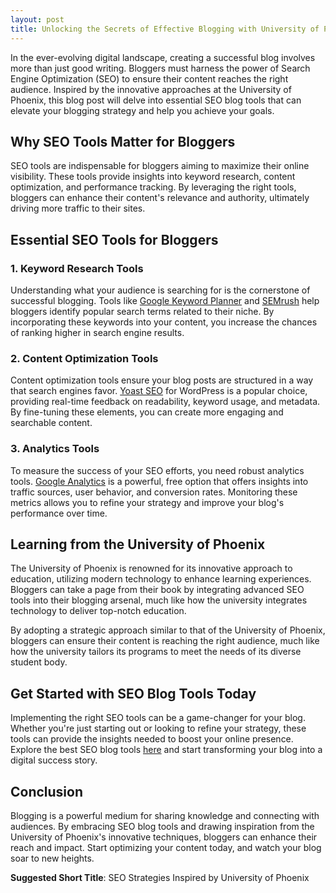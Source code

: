 ```yaml
---
layout: post
title: Unlocking the Secrets of Effective Blogging with University of Phoenix
---
```



In the ever-evolving digital landscape, creating a successful blog involves more than just good writing. Bloggers must harness the power of Search Engine Optimization (SEO) to ensure their content reaches the right audience. Inspired by the innovative approaches at the University of Phoenix, this blog post will delve into essential SEO blog tools that can elevate your blogging strategy and help you achieve your goals.

## Why SEO Tools Matter for Bloggers

SEO tools are indispensable for bloggers aiming to maximize their online visibility. These tools provide insights into keyword research, content optimization, and performance tracking. By leveraging the right tools, bloggers can enhance their content's relevance and authority, ultimately driving more traffic to their sites.

## Essential SEO Tools for Bloggers

### 1. Keyword Research Tools

Understanding what your audience is searching for is the cornerstone of successful blogging. Tools like [Google Keyword Planner](https://ads.google.com/home/tools/keyword-planner/) and [SEMrush](https://www.semrush.com/) help bloggers identify popular search terms related to their niche. By incorporating these keywords into your content, you increase the chances of ranking higher in search engine results.

### 2. Content Optimization Tools

Content optimization tools ensure your blog posts are structured in a way that search engines favor. [Yoast SEO](https://yoast.com/wordpress/plugins/seo/) for WordPress is a popular choice, providing real-time feedback on readability, keyword usage, and metadata. By fine-tuning these elements, you can create more engaging and searchable content.

### 3. Analytics Tools

To measure the success of your SEO efforts, you need robust analytics tools. [Google Analytics](https://analytics.google.com/) is a powerful, free option that offers insights into traffic sources, user behavior, and conversion rates. Monitoring these metrics allows you to refine your strategy and improve your blog's performance over time.

## Learning from the University of Phoenix

The University of Phoenix is renowned for its innovative approach to education, utilizing modern technology to enhance learning experiences. Bloggers can take a page from their book by integrating advanced SEO tools into their blogging arsenal, much like how the university integrates technology to deliver top-notch education. 

By adopting a strategic approach similar to that of the University of Phoenix, bloggers can ensure their content is reaching the right audience, much like how the university tailors its programs to meet the needs of its diverse student body.

## Get Started with SEO Blog Tools Today

Implementing the right SEO tools can be a game-changer for your blog. Whether you're just starting out or looking to refine your strategy, these tools can provide the insights needed to boost your online presence. Explore the best SEO blog tools [here](https://seoblogtool.com/) and start transforming your blog into a digital success story.

## Conclusion

Blogging is a powerful medium for sharing knowledge and connecting with audiences. By embracing SEO blog tools and drawing inspiration from the University of Phoenix's innovative techniques, bloggers can enhance their reach and impact. Start optimizing your content today, and watch your blog soar to new heights.

**Suggested Short Title**: SEO Strategies Inspired by University of Phoenix